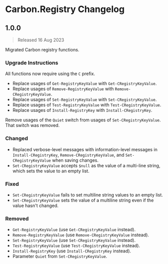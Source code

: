 
# Carbon.Registry Changelog

## 1.0.0

> Released 16 Aug 2023

Migrated Carbon registry functions.

### Upgrade Instructions

All functions now require using the `C` prefix.

* Replace usages of `Get-RegistryKeyValue` with `Get-CRegistryKeyValue`.
* Replace usages of `Remove-RegistryKeyValue` with `Remove-CRegistryKeyValue`.
* Replace usages of `Set-RegistryKeyValue` with `Set-CRegistryKeyValue`.
* Replace usages of `Test-RegistryKeyValue` with `Test-CRegistryKeyValue`.
* Replace usages of `Install-RegistryKey` with `Install-CRegistryKey`.

Remove usages of the `Quiet` switch from usages of `Set-CRegistryKeyValue`. That switch was removed.

### Changed

* Replaced verbose-level messages with information-level messages in `Install-CRegistryKey`, `Remove-CRegistryKeyValue`,
and `Set-CRegistryKeyValue` when saving changes.
* `Set-CRegistryKeyValue` accepts `$null` as the value of a multi-line string, which sets the value to an empty list.

### Fixed

* `Set-CRegistryKeyValue` fails to set multiline string values to an empty list.
* `Set-CRegistryKeyValue` sets the value of a multiline string even if the value hasn't changed.

### Removed

* `Get-RegistryKeyValue` (use `Get-CRegistryKeyValue` instead).
* `Remove-RegistryKeyValue` (use `Remove-CRegistryKeyValue` instead).
* `Set-RegistryKeyValue` (use `Set-CRegistryKeyValue` instead).
* `Test-RegistryKeyValue` (use `Test-CRegistryKeyValue` instead).
* `Install-RegistryKey` (use `Install-CRegistryKey` instead).
* Parameter `Quiet` from `Set-CRegistryKeyValue`.

